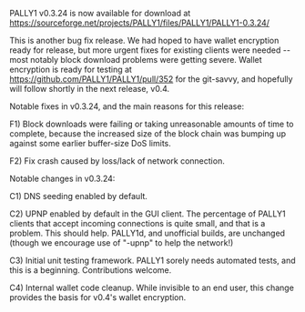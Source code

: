 PALLY1 v0.3.24 is now available for download at
https://sourceforge.net/projects/PALLY1/files/PALLY1/PALLY1-0.3.24/

This is another bug fix release.  We had hoped to have wallet encryption ready for release, but more urgent fixes for existing clients were needed -- most notably block download problems were getting severe.  Wallet encryption is ready for testing at https://github.com/PALLY1/PALLY1/pull/352 for the git-savvy, and hopefully will follow shortly in the next release, v0.4.

Notable fixes in v0.3.24, and the main reasons for this release:

F1) Block downloads were failing or taking unreasonable amounts of time to complete, because the increased size of the block chain was bumping up against some earlier buffer-size DoS limits.

F2) Fix crash caused by loss/lack of network connection.

Notable changes in v0.3.24:

C1) DNS seeding enabled by default.

C2) UPNP enabled by default in the GUI client.  The percentage of PALLY1 clients that accept incoming connections is quite small, and that is a problem.  This should help.  PALLY1d, and unofficial builds, are unchanged (though we encourage use of "-upnp" to help the network!)

C3) Initial unit testing framework.  PALLY1 sorely needs automated tests, and this is a beginning.  Contributions welcome.

C4) Internal wallet code cleanup.  While invisible to an end user, this change provides the basis for v0.4's wallet encryption.
